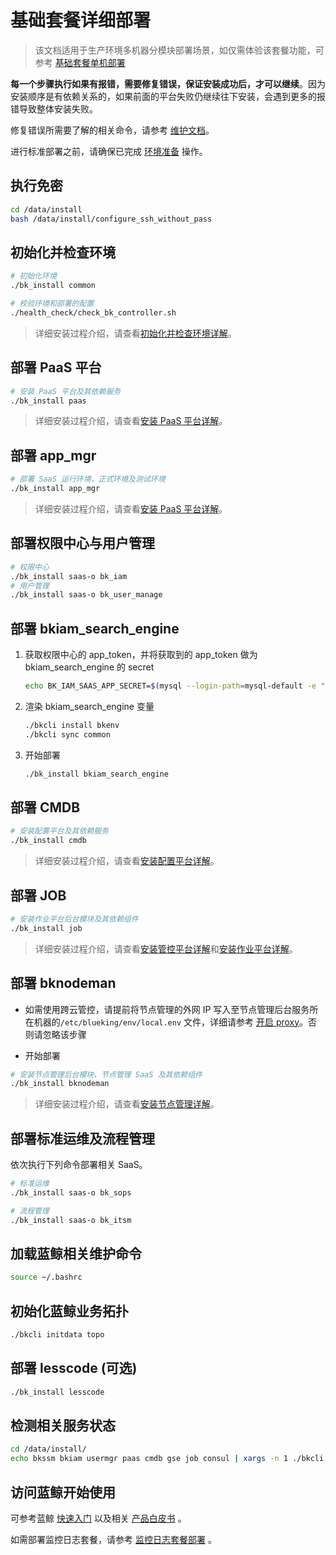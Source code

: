 # 基础套餐详细部署

> 该文档适用于生产环境多机器分模块部署场景，如仅需体验该套餐功能，可参考 [基础套餐单机部署](../单机部署/install_on_single_host.md)

**每一个步骤执行如果有报错，需要修复错误，保证安装成功后，才可以继续**。因为安装顺序是有依赖关系的，如果前面的平台失败仍继续往下安装，会遇到更多的报错导致整体安装失败。

修复错误所需要了解的相关命令，请参考 [维护文档](../../维护手册/日常维护/maintain.md)。

进行标准部署之前，请确保已完成 [环境准备](../../基础包安装/环境准备/get_ready.md) 操作。

## 执行免密

```bash
cd /data/install
bash /data/install/configure_ssh_without_pass
```

## 初始化并检查环境

```bash
# 初始化环境
./bk_install common

# 校验环境和部署的配置
./health_check/check_bk_controller.sh
```

> 详细安装过程介绍，请查看[初始化并检查环境详解](../../基础包安装/安装详解/install_common.md)。

## 部署 PaaS 平台

```bash
# 安装 PaaS 平台及其依赖服务
./bk_install paas
```

> 详细安装过程介绍，请查看[安装 PaaS 平台详解](../../基础包安装/安装详解/install_paas.md)。

## 部署 app_mgr

```bash
# 部署 SaaS 运行环境，正式环境及测试环境
./bk_install app_mgr
```

> 详细安装过程介绍，请查看[安装 PaaS 平台详解](../../基础包安装/安装详解/install_paas.md)。

## 部署权限中心与用户管理

```bash
# 权限中心
./bk_install saas-o bk_iam
# 用户管理
./bk_install saas-o bk_user_manage
```

## 部署 bkiam_search_engine

1. 获取权限中心的 app_token，并将获取到的 app_token 做为 bkiam_search_engine 的 secret

    ```bash
   echo BK_IAM_SAAS_APP_SECRET=$(mysql --login-path=mysql-default -e "use open_paas; select * from paas_app where code='bk_iam'\G"| awk '/auth_token/{print $2}') >> /data/install/bin/03-userdef/bkiam_search_engine.env
    ```

2. 渲染 bkiam_search_engine 变量

    ```bash
   ./bkcli install bkenv
   ./bkcli sync common
    ```

3. 开始部署

    ```bash
   ./bk_install bkiam_search_engine
    ```

## 部署 CMDB

```bash
# 安装配置平台及其依赖服务
./bk_install cmdb
```

> 详细安装过程介绍，请查看[安装配置平台详解](../../基础包安装/安装详解/install_cmdb.md)。

## 部署 JOB

```bash
# 安装作业平台后台模块及其依赖组件
./bk_install job
```

> 详细安装过程介绍，请查看[安装管控平台详解](../../基础包安装/安装详解/install_gse.md)和[安装作业平台详解](../../基础包安装/安装详解/install_job.md)。

## 部署 bknodeman

- 如需使用跨云管控，请提前将节点管理的外网 IP 写入至节点管理后台服务所在机器的`/etc/blueking/env/local.env` 文件，详细请参考 [开启 proxy](../../维护手册/日常维护/open_proxy.md)。否则请忽略该步骤

- 开始部署

```bash
# 安装节点管理后台模块、节点管理 SaaS 及其依赖组件
./bk_install bknodeman
```

> 详细安装过程介绍，请查看[安装节点管理详解](../../基础包安装/安装详解/install_nodeman.md)。

## 部署标准运维及流程管理

依次执行下列命令部署相关 SaaS。

```bash
# 标准运维
./bk_install saas-o bk_sops

# 流程管理
./bk_install saas-o bk_itsm
```

## 加载蓝鲸相关维护命令

```bash
source ~/.bashrc
```

## 初始化蓝鲸业务拓扑

```bash
./bkcli initdata topo
```

## 部署 lesscode (可选)

```bash
./bk_install lesscode
```

## 检测相关服务状态

```bash
cd /data/install/
echo bkssm bkiam usermgr paas cmdb gse job consul | xargs -n 1 ./bkcli check
```

## 访问蓝鲸开始使用

可参考蓝鲸 [快速入门](../../../../快速入门/quick-start-v6.0-info.md) 以及相关 [产品白皮书](https://bk.tencent.com/docs/) 。

如需部署监控日志套餐，请参考 [监控日志套餐部署](./value_added.md) 。
